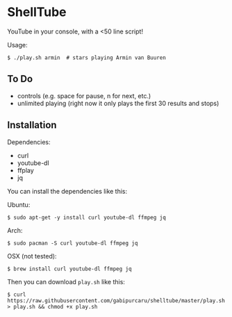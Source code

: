 ShellTube
=========

YouTube in your console, with a <50 line script!

Usage:

    $ ./play.sh armin  # stars playing Armin van Buuren

To Do
-----

- controls (e.g. space for pause, n for next, etc.)
- unlimited playing (right now it only plays the first 30 results and stops)

Installation
------------

Dependencies:
- curl
- youtube-dl
- ffplay
- jq

You can install the dependencies like this:

Ubuntu:

    $ sudo apt-get -y install curl youtube-dl ffmpeg jq

Arch:

    $ sudo pacman -S curl youtube-dl ffmpeg jq

OSX (not tested):

    $ brew install curl youtube-dl ffmpeg jq
    
Then you can download `play.sh` like this:

    $ curl https://raw.githubusercontent.com/gabipurcaru/shelltube/master/play.sh > play.sh && chmod +x play.sh
